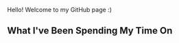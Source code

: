 Hello! Welcome to my GitHub page :)

## What I've Been Spending My Time On
<!--START_SECTION:waka-->
<!--END_SECTION:waka-->
